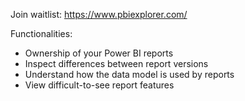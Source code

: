 Join waitlist: https://www.pbiexplorer.com/

Functionalities:
- Ownership of your Power BI reports
- Inspect differences between report versions
- Understand how the data model is used by reports
- View difficult-to-see report features